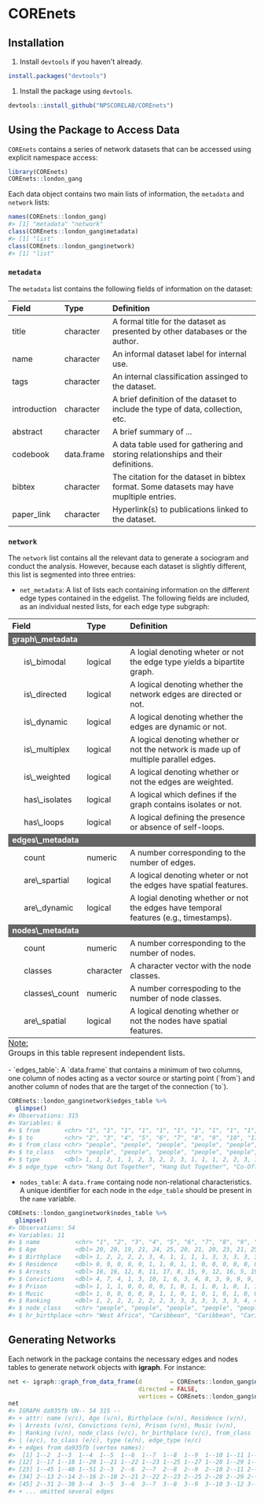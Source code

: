 
COREnets
========

Installation
------------

1.  Install `devtools` if you haven't already.

``` r
install.packages("devtools")
```

1.  Install the package using `devtools`.

``` r
devtools::install_github("NPSCORELAB/COREnets")
```

Using the Package to Access Data
--------------------------------

`COREnets` contains a series of network datasets that can be accessed using explicit namespace access:

``` r
library(COREnets)
COREnets::london_gang
```

Each data object contains two main lists of information, the `metadata` and `network` lists:

``` r
names(COREnets::london_gang)
#> [1] "metadata" "network"
class(COREnets::london_gang$metadata)
#> [1] "list"
class(COREnets::london_gang$network)
#> [1] "list"
```

### `metadata`

The `metadata` list contains the following fields of information on the dataset:

| Field        | Type       | Definition                                                                               |
|:-------------|:-----------|:-----------------------------------------------------------------------------------------|
| title        | character  | A formal title for the dataset as presented by other databases or the author.            |
| name         | character  | An informal dataset label for internal use.                                              |
| tags         | character  | An internal classification assinged to the dataset.                                      |
| introduction | character  | A brief definition of the dataset to include the type of data, collection, etc.          |
| abstract     | character  | A brief summary of ...                                                                   |
| codebook     | data.frame | A data table used for gathering and storing relationships and their definitions.         |
| bibtex       | character  | The citation for the dataset in bibtex format. Some datasets may have mupltiple entries. |
| paper\_link  | character  | Hyperlink(s) to publications linked to the dataset.                                      |

### `network`

The `network` list contains all the relevant data to generate a sociogram and conduct the analysis. However, because each dataset is slightly different, this list is segmented into three entries:

-   `net_metadata`: A list of lists each containing information on the different edge types contained in the edgelist. The following fields are included, as an individual nested lists, for each edge type subgraph:

<table class="table table-striped" style="margin-left: auto; margin-right: auto;">
<thead>
<tr>
<th style="text-align:left;">
Field
</th>
<th style="text-align:left;">
Type
</th>
<th style="text-align:left;">
Definition
</th>
</tr>
</thead>
<tbody>
<tr grouplength="7">
<td colspan="3" style="background-color: #666; color: #fff;">
<strong>graph\_metadata</strong>
</td>
</tr>
<tr>
<td style="text-align:left; padding-left: 2em;" indentlevel="1">
is\_bimodal
</td>
<td style="text-align:left;">
logical
</td>
<td style="text-align:left;">
A logial denoting wheter or not the edge type yields a bipartite graph.
</td>
</tr>
<tr>
<td style="text-align:left; padding-left: 2em;" indentlevel="1">
is\_directed
</td>
<td style="text-align:left;">
logical
</td>
<td style="text-align:left;">
A logical denoting whether the network edges are directed or not.
</td>
</tr>
<tr>
<td style="text-align:left; padding-left: 2em;" indentlevel="1">
is\_dynamic
</td>
<td style="text-align:left;">
logical
</td>
<td style="text-align:left;">
A logical denoting whether the edges are dynamic or not.
</td>
</tr>
<tr>
<td style="text-align:left; padding-left: 2em;" indentlevel="1">
is\_multiplex
</td>
<td style="text-align:left;">
logical
</td>
<td style="text-align:left;">
A logical denoting whether or not the network is made up of multiple parallel edges.
</td>
</tr>
<tr>
<td style="text-align:left; padding-left: 2em;" indentlevel="1">
is\_weighted
</td>
<td style="text-align:left;">
logical
</td>
<td style="text-align:left;">
A logical denoting whether or not the edges are weighted.
</td>
</tr>
<tr>
<td style="text-align:left; padding-left: 2em;" indentlevel="1">
has\_isolates
</td>
<td style="text-align:left;">
logical
</td>
<td style="text-align:left;">
A logical which defines if the graph contains isolates or not.
</td>
</tr>
<tr>
<td style="text-align:left; padding-left: 2em;" indentlevel="1">
has\_loops
</td>
<td style="text-align:left;">
logical
</td>
<td style="text-align:left;">
A logical defining the presence or absence of self-loops.
</td>
</tr>
<tr grouplength="3">
<td colspan="3" style="background-color: #666; color: #fff;">
<strong>edges\_metadata</strong>
</td>
</tr>
<tr>
<td style="text-align:left; padding-left: 2em;" indentlevel="1">
count
</td>
<td style="text-align:left;">
numeric
</td>
<td style="text-align:left;">
A number corresponding to the number of edges.
</td>
</tr>
<tr>
<td style="text-align:left; padding-left: 2em;" indentlevel="1">
are\_spartial
</td>
<td style="text-align:left;">
logical
</td>
<td style="text-align:left;">
A logical denoting wheter or not the edges have spatial features.
</td>
</tr>
<tr>
<td style="text-align:left; padding-left: 2em;" indentlevel="1">
are\_dynamic
</td>
<td style="text-align:left;">
logical
</td>
<td style="text-align:left;">
A logial denoting whether or not the edges have temporal features (e.g., timestamps).
</td>
</tr>
<tr grouplength="4">
<td colspan="3" style="background-color: #666; color: #fff;">
<strong>nodes\_metadata</strong>
</td>
</tr>
<tr>
<td style="text-align:left; padding-left: 2em;" indentlevel="1">
count
</td>
<td style="text-align:left;">
numeric
</td>
<td style="text-align:left;">
A number corresponding to the number of nodes.
</td>
</tr>
<tr>
<td style="text-align:left; padding-left: 2em;" indentlevel="1">
classes
</td>
<td style="text-align:left;">
character
</td>
<td style="text-align:left;">
A character vector with the node classes.
</td>
</tr>
<tr>
<td style="text-align:left; padding-left: 2em;" indentlevel="1">
classes\_count
</td>
<td style="text-align:left;">
numeric
</td>
<td style="text-align:left;">
A number correspoding to the number of node classes.
</td>
</tr>
<tr>
<td style="text-align:left; padding-left: 2em;" indentlevel="1">
are\_spatial
</td>
<td style="text-align:left;">
logical
</td>
<td style="text-align:left;">
A logical denoting whether or not the nodes have spatial features.
</td>
</tr>
</tbody>
<tfoot>
<tr>
<td style="padding: 0; border: 0;" colspan="100%">
<span style="text-decoration: underline;">Note: </span>
</td>
</tr>
<tr>
<td style="padding: 0; border: 0;" colspan="100%">
<sup></sup> Groups in this table represent independent lists.
</td>
</tr>
</tfoot>
</table>
-   `edges_table`: A `data.frame` that contains a minimum of two columns, one column of nodes acting as a vector source or starting point (`from`) and another column of nodes that are the target of the connection (`to`).

``` r
COREnets::london_gang$network$edges_table %>%
  glimpse()
#> Observations: 315
#> Variables: 6
#> $ from       <chr> "1", "1", "1", "1", "1", "1", "1", "1", "1", "1", "1"…
#> $ to         <chr> "2", "3", "4", "5", "6", "7", "8", "9", "10", "11", "…
#> $ from_class <chr> "people", "people", "people", "people", "people", "pe…
#> $ to_class   <chr> "people", "people", "people", "people", "people", "pe…
#> $ type       <dbl> 1, 1, 2, 1, 1, 2, 3, 2, 2, 3, 1, 1, 1, 2, 2, 3, 1, 1,…
#> $ edge_type  <chr> "Hang Out Together", "Hang Out Together", "Co-Offend …
```

-   `nodes_table`: A `data.frame` containg node non-relational characteristics. A unique identifier for each node in the `edge_table` should be present in the `name` variable.

``` r
COREnets::london_gang$network$nodes_table %>%
  glimpse()
#> Observations: 54
#> Variables: 11
#> $ name          <chr> "1", "2", "3", "4", "5", "6", "7", "8", "9", "10",…
#> $ Age           <dbl> 20, 20, 19, 21, 24, 25, 20, 21, 20, 23, 21, 25, 21…
#> $ Birthplace    <dbl> 1, 2, 2, 2, 2, 3, 4, 1, 1, 1, 1, 3, 3, 3, 3, 3, 2,…
#> $ Residence     <dbl> 0, 0, 0, 0, 0, 1, 1, 0, 1, 1, 0, 0, 0, 0, 0, 0, 0,…
#> $ Arrests       <dbl> 16, 16, 12, 8, 11, 17, 8, 15, 9, 12, 16, 5, 19, 23…
#> $ Convictions   <dbl> 4, 7, 4, 1, 3, 10, 1, 6, 3, 4, 8, 3, 9, 9, 9, 7, 8…
#> $ Prison        <dbl> 1, 1, 1, 0, 0, 0, 0, 1, 0, 1, 1, 0, 1, 0, 1, 1, 0,…
#> $ Music         <dbl> 1, 0, 0, 0, 0, 0, 1, 1, 0, 1, 0, 1, 0, 1, 0, 0, 0,…
#> $ Ranking       <dbl> 1, 2, 2, 2, 2, 2, 2, 3, 3, 3, 3, 3, 3, 3, 4, 4, 4,…
#> $ node_class    <chr> "people", "people", "people", "people", "people", …
#> $ hr_birthplace <chr> "West Africa", "Caribbean", "Caribbean", "Caribbea…
```

Generating Networks
-------------------

Each network in the package contains the necessary edges and nodes tables to generate network objects with **igraph**. For instance:

``` r
net <- igraph::graph_from_data_frame(d        = COREnets::london_gang$network$edges_table,
                                     directed = FALSE, 
                                     vertices = COREnets::london_gang$network$nodes_table)
net
#> IGRAPH da935fb UN-- 54 315 -- 
#> + attr: name (v/c), Age (v/n), Birthplace (v/n), Residence (v/n),
#> | Arrests (v/n), Convictions (v/n), Prison (v/n), Music (v/n),
#> | Ranking (v/n), node_class (v/c), hr_birthplace (v/c), from_class
#> | (e/c), to_class (e/c), type (e/n), edge_type (e/c)
#> + edges from da935fb (vertex names):
#>  [1] 1--2  1--3  1--4  1--5  1--6  1--7  1--8  1--9  1--10 1--11 1--12
#> [12] 1--17 1--18 1--20 1--21 1--22 1--23 1--25 1--27 1--28 1--29 1--43
#> [23] 1--45 1--46 1--51 2--3  2--6  2--7  2--8  2--9  2--10 2--11 2--12
#> [34] 2--13 2--14 2--16 2--18 2--21 2--22 2--23 2--25 2--28 2--29 2--30
#> [45] 2--31 2--38 3--4  3--5  3--6  3--7  3--8  3--9  3--10 3--12 3--13
#> + ... omitted several edges
```
